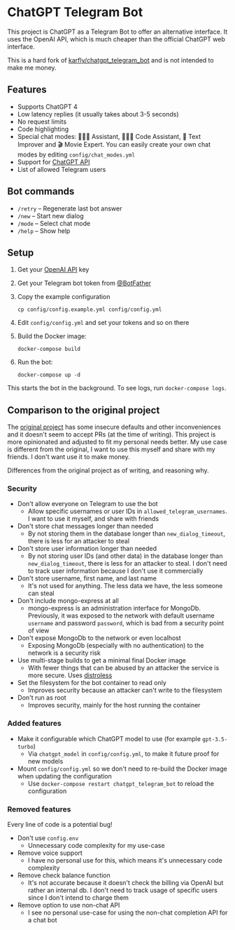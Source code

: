 # ChatGPT Telegram Bot

This project is ChatGPT as a Telegram Bot to offer an alternative interface. It uses the OpenAI API, which is much cheaper than the official ChatGPT web interface.

This is a hard fork of [karfly/chatgpt_telegram_bot](https://github.com/karfly/chatgpt_telegram_bot) and is not intended to make me money.

## Features

- Supports ChatGPT 4
- Low latency replies (it usually takes about 3-5 seconds)
- No request limits
- Code highlighting
- Special chat modes: 👩🏼‍🎓 Assistant, 👩🏼‍💻 Code Assistant, 📝 Text Improver and 🎬 Movie Expert. You can easily create your own chat modes by editing `config/chat_modes.yml`
- Support for [ChatGPT API](https://platform.openai.com/docs/guides/chat/introduction)
- List of allowed Telegram users

## Bot commands

- `/retry` – Regenerate last bot answer
- `/new` – Start new dialog
- `/mode` – Select chat mode
- `/help` – Show help

## Setup

1. Get your [OpenAI API](https://openai.com/api/) key
1. Get your Telegram bot token from [@BotFather](https://t.me/BotFather)
1. Copy the example configuration

   ```console
   cp config/config.example.yml config/config.yml
   ```

1. Edit `config/config.yml` and set your tokens and so on there
1. Build the Docker image:

   ```console
   docker-compose build
   ```

1. Run the bot:

   ```console
   docker-compose up -d
   ```

This starts the bot in the background. To see logs, run `docker-compose logs`.

## Comparison to the original project

The [original project](https://github.com/karfly/chatgpt_telegram_bot) has some insecure defaults and other inconveniences and it doesn't seem to accept PRs (at the time of writing). This project is more opinionated and adjusted to fit my personal needs better. My use case is different from the original, I want to use this myself and share with my friends. I don't want use it to make money.

Differences from the original project as of writing, and reasoning why.

### Security

- Don't allow everyone on Telegram to use the bot
  - Allow specific usernames or user IDs in `allowed_telegram_usernames`. I want to use it myself, and share with friends
- Don't store chat messages longer than needed
  - By not storing them in the database longer than `new_dialog_timeout`, there is less for an attacker to steal
- Don't store user information longer than needed
  - By not storing user IDs (and other data) in the database longer than `new_dialog_timeout`, there is less for an attacker to steal. I don't need to track user information because I don't use it commercially
- Don't store username, first name, and last name
  - It's not used for anything. The less data we have, the less someone can steal
- Don't include mongo-express at all
  - mongo-express is an administration interface for MongoDb. Previously, it was exposed to the network with default username `username` and password `password`, which is bad from a security point of view
- Don't expose MongoDb to the network or even localhost
  - Exposing MongoDb (especially with no authentication) to the network is a security risk
- Use multi-stage builds to get a minimal final Docker image
  - With fewer things that can be abused by an attacker the service is more secure. Uses [distroless](https://github.com/GoogleContainerTools/distroless)
- Set the filesystem for the bot container to read only
  - Improves security because an attacker can't write to the filesystem
- Don't run as root
  - Improves security, mainly for the host running the container

### Added features

- Make it configurable which ChatGPT model to use (for example `gpt-3.5-turbo`)
  - Via `chatgpt_model` in `config/config.yml`, to make it future proof for new models
- Mount `config/config.yml` so we don't need to re-build the Docker image when updating the configuration
  - Use `docker-compose restart chatgpt_telegram_bot` to reload the configuration

### Removed features

Every line of code is a potential bug!

- Don't use `config.env`
  - Unnecessary code complexity for my use-case
- Remove voice support
  - I have no personal use for this, which means it's unnecessary code complexity
- Remove check balance function
  - It's not accurate because it doesn't check the billing via OpenAI but rather an internal db. I don't need to track usage of specific users since I don't intend to charge them
- Remove option to use non-chat API
  - I see no personal use-case for using the non-chat completion API for a chat bot
